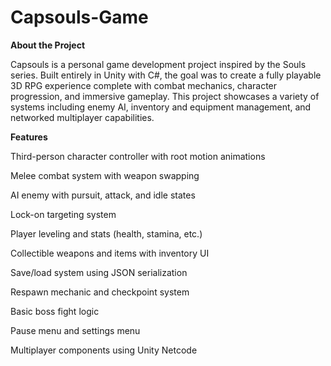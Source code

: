 # Capsouls-Game

**About the Project**

Capsouls is a personal game development project inspired by the Souls series. Built entirely in Unity with C#, the goal was to create a fully playable 3D RPG experience complete with combat mechanics, character progression, and immersive gameplay. This project showcases a variety of systems including enemy AI, inventory and equipment management, and networked multiplayer capabilities.


**Features**

Third-person character controller with root motion animations

Melee combat system with weapon swapping

AI enemy with pursuit, attack, and idle states

Lock-on targeting system

Player leveling and stats (health, stamina, etc.)

Collectible weapons and items with inventory UI

Save/load system using JSON serialization

Respawn mechanic and checkpoint system

Basic boss fight logic

Pause menu and settings menu

Multiplayer components using Unity Netcode
